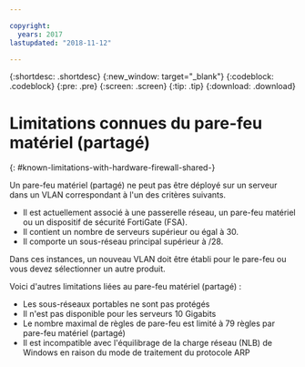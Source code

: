 ```yaml
---

copyright:
  years: 2017
lastupdated: "2018-11-12"

---
```


{:shortdesc: .shortdesc}
{:new_window: target="_blank"}
{:codeblock: .codeblock}
{:pre: .pre}
{:screen: .screen}
{:tip: .tip}
{:download: .download}

# Limitations connues du pare-feu matériel (partagé)
{: #known-limitations-with-hardware-firewall-shared-}

Un pare-feu matériel (partagé) ne peut pas être déployé sur un serveur dans un VLAN correspondant à l'un des critères suivants. 

* Il est actuellement associé à une passerelle réseau, un pare-feu matériel ou un dispositif de sécurité FortiGate (FSA).
* Il contient un nombre de serveurs supérieur ou égal à 30.
* Il comporte un sous-réseau principal supérieur à /28.

Dans ces instances, un nouveau VLAN doit être établi pour le pare-feu ou vous devez sélectionner un autre produit.

Voici d'autres limitations liées au pare-feu matériel (partagé) : 

* Les sous-réseaux portables ne sont pas protégés
* Il n'est pas disponible pour les serveurs 10 Gigabits
* Le nombre maximal de règles de pare-feu est limité à 79 règles par pare-feu matériel (partagé)
* Il est incompatible avec l'équilibrage de la charge réseau (NLB) de Windows en raison du mode de traitement du protocole ARP
